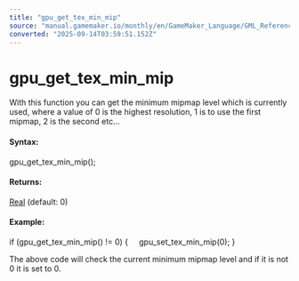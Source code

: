 ```yaml
---
title: "gpu_get_tex_min_mip"
source: "manual.gamemaker.io/monthly/en/GameMaker_Language/GML_Reference/Drawing/Mipmapping/gpu_get_tex_min_mip.htm"
converted: "2025-09-14T03:59:51.152Z"
---
```


# gpu\_get\_tex\_min\_mip

With this function you can get the minimum mipmap level which is currently used, where a value of 0 is the highest resolution, 1 is to use the first mipmap, 2 is the second etc...

#### Syntax:

gpu\_get\_tex\_min\_mip();

#### Returns:

[Real](../../../GML_Overview/Data_Types.md) (default: 0)

#### Example:

if (gpu\_get\_tex\_min\_mip() != 0)
{
    gpu\_set\_tex\_min\_mip(0);
}

The above code will check the current minimum mipmap level and if it is not 0 it is set to 0.